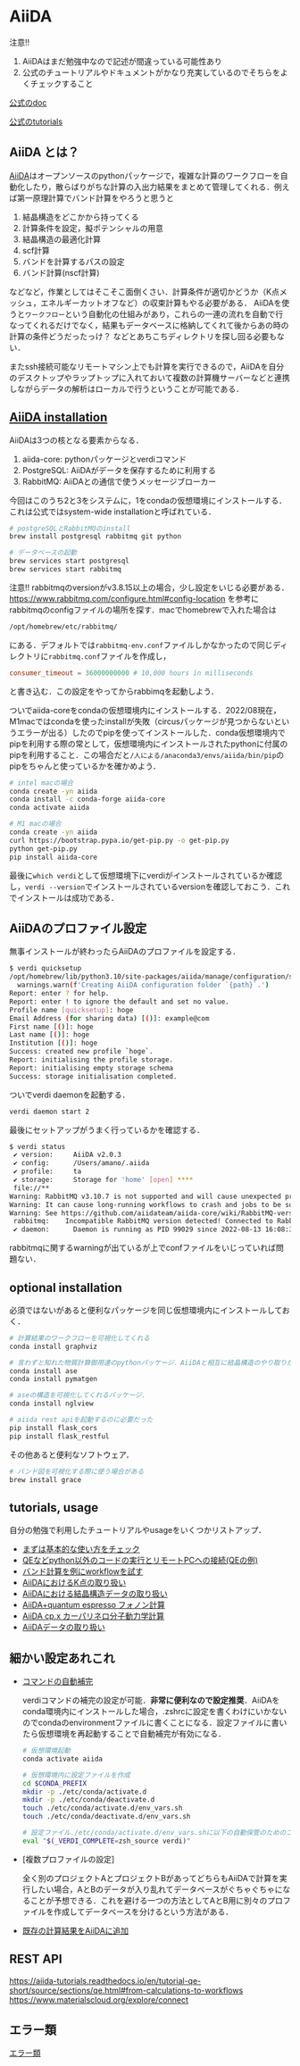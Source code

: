 # AiiDA

注意!! 

1. AiiDAはまだ勉強中なので記述が間違っている可能性あり
2. 公式のチュートリアルやドキュメントがかなり充実しているのでそちらをよくチェックすること

[公式のdoc](https://aiida.readthedocs.io/projects/aiida-core/en/latest/)

[公式のtutorials](https://aiida-tutorials.readthedocs.io/en/latest/)

## AiiDA とは？

[AiiDA](https://www.aiida.net/)はオープンソースのpythonパッケージで，複雑な計算のワークフローを自動化したり，散らばりがちな計算の入出力結果をまとめて管理してくれる．例えば第一原理計算でバンド計算をやろうと思うと

1. 結晶構造をどこかから持ってくる
2. 計算条件を設定，擬ポテンシャルの用意
3. 結晶構造の最適化計算
4. scf計算
5. バンドを計算するパスの設定
6. バンド計算(nscf計算)

などなど，作業としてはそこそこ面倒くさい．計算条件が適切かどうか（K点メッシュ，エネルギーカットオフなど）の収束計算もやる必要がある． AiiDAを使うと`ワークフロー`という自動化の仕組みがあり，これらの一連の流れを自動で行なってくれるだけでなく，結果もデータベースに格納してくれて後からあの時の計算の条件どうだったっけ？ などとあちこちディレクトリを探し回る必要もない．

またssh接続可能なリモートマシン上でも計算を実行できるので，AiiDAを自分のデスクトップやラップトップに入れておいて複数の計算機サーバーなどと連携しながらデータの解析はローカルで行うということが可能である．

## [AiiDA installation](https://aiida.readthedocs.io/projects/aiida-core/en/v2.0.3/intro/install_system.html)

AiiDAは3つの核となる要素からなる．

1. aiida-core: pythonパッケージとverdiコマンド
2. PostgreSQL: AiiDAがデータを保存するために利用する
3. RabbitMQ: AiiDAとの通信で使うメッセージブローカー

今回はこのうち2と3をシステムに，1をcondaの仮想環境にインストールする．これは公式ではsystem-wide installationと呼ばれている．

```bash
# postgreSQLとRabbitMQのinstall
brew install postgresql rabbitmq git python

# データベースの起動
brew services start postgresql
brew services start rabbitmq
```

注意!! rabbitmqのversionがv3.8.15以上の場合，少し設定をいじる必要がある．
https://www.rabbitmq.com/configure.html#config-location
を参考にrabbitmqのconfigファイルの場所を探す．macでhomebrewで入れた場合は

```bash
/opt/homebrew/etc/rabbitmq/
```

にある．デフォルトでは`rabbitmq-env.conf`ファイルしかなかったので同じディレクトリに`rabbitmq.conf`ファイルを作成し，

```bash:rabbitmq.conf
consumer_timeout = 36000000000 # 10,000 hours in milliseconds
```

と書き込む．この設定をやってからrabbimqを起動しよう．

ついでaiida-coreをcondaの仮想環境内にインストールする．2022/08現在，M1macではcondaを使ったinstallが失敗（circusパッケージが見つからないというエラーが出る）したのでpipを使ってインストールした．conda仮想環境内でpipを利用する際の常として，仮想環境内にインストールされたpythonに付属のpipを利用すること．この場合だと`/人による/anaconda3/envs/aiida/bin/pip`のpipをちゃんと使っているかを確かめよう．

```bash
# intel macの場合
conda create -yn aiida 
conda install -c conda-forge aiida-core
conda activate aiida

# M1 macの場合
conda create -yn aiida 
curl https://bootstrap.pypa.io/get-pip.py -o get-pip.py
python get-pip.py
pip install aiida-core
```

最後に`which verdi`として仮想環境下にverdiがインストールされているか確認し，`verdi --version`でインストールされているversionを確認しておこう．これでインストールは成功である．

## AiiDAのプロファイル設定

無事インストールが終わったらAiiDAのプロファイルを設定する．

```bash
$ verdi quicksetup                                   
/opt/homebrew/lib/python3.10/site-packages/aiida/manage/configuration/settings.py:59: UserWarning: Creating AiiDA configuration folder `/Users/amano/.aiida`.
  warnings.warn(f'Creating AiiDA configuration folder `{path}`.')
Report: enter ? for help.
Report: enter ! to ignore the default and set no value.
Profile name [quicksetup]: hoge
Email Address (for sharing data) [()]: example@com
First name [()]: hoge
Last name [()]: hoge
Institution [()]: hoge
Success: created new profile `hoge`.
Report: initialising the profile storage.
Report: initialising empty storage schema
Success: storage initialisation completed.
```

ついでverdi daemonを起動する．

```bash
verdi daemon start 2
```

最後にセットアップがうまく行っているかを確認する．

```bash
$ verdi status
 ✔ version:     AiiDA v2.0.3
 ✔ config:      /Users/amano/.aiida
 ✔ profile:     ta
 ✔ storage:     Storage for 'home' [open] ****
 file://**
Warning: RabbitMQ v3.10.7 is not supported and will cause unexpected problems!
Warning: It can cause long-running workflows to crash and jobs to be submitted multiple times.
Warning: See https://github.com/aiidateam/aiida-core/wiki/RabbitMQ-version-to-use for details.
 rabbitmq:    Incompatible RabbitMQ version detected! Connected to RabbitMQ v3.10.7 as amqp://guest:guest@127.0.0.1:5672?heartbeat=600
 ✔ daemon:      Daemon is running as PID 99029 since 2022-08-13 16:08:36
```

rabbitmqに関するwarningが出ているが上でconfファイルをいじっていれば問題ない．

## optional installation

必須ではないがあると便利なパッケージを同じ仮想環境内にインストールしておく．

```bash
# 計算結果のワークフローを可視化してくれる
conda install graphviz

# 言わずと知れた物質計算御用達のpythonパッケージ．AiiDAと相互に結晶構造のやり取りができる．
conda install ase
conda install pymatgen

# aseの構造を可視化してくれるパッケージ.
conda install nglview

# aiida rest apiを起動するのに必要だった
pip install flask_cors
pip install flask_restful

```

その他あると便利なソフトウェア．

```bash
# バンド図を可視化する際に使う場合がある
brew install grace
```

## tutorials, usage

自分の勉強で利用したチュートリアルやusageをいくつかリストアップ．

- [まずは基本的な使い方をチェック](basic_tutorial.md)
- [QEなどpython以外のコードの実行とリモートPCへの接続(QEの例)](add_computer.md)
- [バンド計算を例にworkflowを試す](workflow_tutorial.md)
- [AiiDAにおけるK点の取り扱い](aiida_kpoints.md)
- [AiiDAにおける結晶構造データの取り扱い](aiida_structure.md)
- [AiiDA+quantum espresso フォノン計算](aiida_ph.md)
- [AiiDA cp.x カーパリネロ分子動力学計算](aiida_cp.md)
- [AiiDAデータの取り扱い](aiida_data.md)

## 細かい設定あれこれ

- [コマンドの自動補完](https://aiida.readthedocs.io/projects/aiida-core/en/v2.0.3/howto/installation.html)
  
  verdiコマンドの補完の設定が可能．**非常に便利なので設定推奨**．AiiDAをconda環境内にインストールした場合，.zshrcに設定を書くわけにいかないのでcondaのenvironmentファイルに書くことになる．設定ファイルに書いたら仮想環境を再起動することで自動補完が有効になる．

  ```bash
  # 仮想環境起動
  conda activate aiida

  # 仮想環境内に設定ファイルを作成
  cd $CONDA_PREFIX
  mkdir -p ./etc/conda/activate.d
  mkdir -p ./etc/conda/deactivate.d
  touch ./etc/conda/activate.d/env_vars.sh
  touch ./etc/conda/deactivate.d/env_vars.sh

  # 設定ファイル./etc/conda/activate.d/env_vars.shに以下の自動保管のためのコマンドを書き込み
  eval "$(_VERDI_COMPLETE=zsh_source verdi)"
  ```

- [複数プロファイルの設定]
  
  全く別のプロジェクトAとプロジェクトBがあってどちらもAiiDAで計算を実行したい場合，AとBのデータが入り乱れてデータベースがぐちゃぐちゃになることが予想できる．これを避ける一つの方法としてAとB用に別々のプロファイルを作成してデータベースを分けるという方法がある．


<!--  [job schedulerの設定(これはちょっとおかしいかも)](setting_jobscheduler.md)
https://aiida.readthedocs.io/projects/aiida-core/en/latest/topics/calculations/usage.html
-->
 - [既存の計算結果をAiiDAに追加](https://aiida.readthedocs.io/projects/aiida-core/en/v2.0.3/howto/plugin_codes.html#how-to-plugin-codes)


## REST API

https://aiida-tutorials.readthedocs.io/en/tutorial-qe-short/source/sections/qe.html#from-calculations-to-workflows
https://www.materialscloud.org/explore/connect


## エラー類

[エラー類](aiida_errors.md)